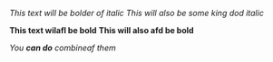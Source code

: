 *This text will be bolder of italic*
_This will also be some king dod italic_

**This text wilafl be bold**
__This will also afd be bold__

_You **can do** combineaf them_
 
